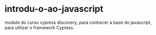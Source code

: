# introdu-o-ao-javascript

modulo do curso cypress discovery, para conhecer a base do javascript, para utilizar o framework Cypress.
